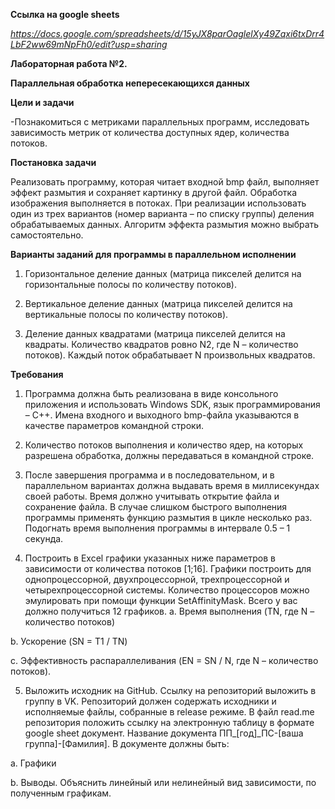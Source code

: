 **Ссылка на google sheets**

*https://docs.google.com/spreadsheets/d/15yJX8parOaglelXy49Zqxi6txDrr4LbF2ww69mNpFh0/edit?usp=sharing*

**Лабораторная работа №2.**

**Параллельная обработка непересекающихся данных**

**Цели и задачи**

-Познакомиться с метриками параллельных программ, исследовать зависимость метрик от количества доступных ядер, количества потоков.

**Постановка задачи**

Реализовать программу, которая читает входной bmp файл, выполняет эффект размытия и сохраняет картинку в другой файл. Обработка изображения выполняется в потоках. При реализации использовать один из трех вариантов (номер варианта – по списку группы) деления обрабатываемых данных. Алгоритм эффекта размытия можно выбрать самостоятельно. 

**Варианты заданий для программы в параллельном исполнении**

1.	Горизонтальное деление данных (матрица пикселей делится на горизонтальные полосы по количеству потоков).

2.	Вертикальное деление данных (матрица пикселей делится на вертикальные полосы по количеству потоков).

3.	Деление данных квадратами (матрица пикселей делится на квадраты. Количество квадратов ровно N2, где N – количество потоков). Каждый поток обрабатывает N произвольных квадратов.

**Требования**

1.	Программа должна быть реализована в виде консольного приложения и использовать Windows SDK, язык программирования – С++. Имена входного и выходного bmp-файла указываются в качестве параметров командной строки.

2.	Количество потоков выполнения и количество ядер, на которых разрешена обработка, должны передаваться в командной строке. 

3.	После завершения программа и в последовательном, и в параллельном вариантах должна выдавать время в миллисекундах своей работы. Время должно учитывать открытие файла и сохранение файла. В случае слишком быстрого выполнения программы применять функцию размытия в цикле несколько раз. Подогнать время выполнения программы в интервале 0.5 – 1 секунда.

4.	Построить в Excel графики указанных ниже параметров в зависимости от количества потоков [1;16]. Графики построить для однопроцессорной, двухпроцессорной, трехпроцессорной и четырехпроцессорной системы. Количество процессоров можно эмулировать при помощи функции SetAffinityMask. Всего у вас должно получиться 12 графиков.
a.	Время выполнения (TN, где N – количество потоков)

b.	Ускорение (SN = T1 / TN)

c.	Эффективность распараллеливания (EN = SN / N, где N – количество потоков).

5.	Выложить исходник на GitHub. Ссылку на репозиторий выложить в группу в VK. Репозиторий должен содержать исходники и исполняемые файлы, собранные в release режиме. В файл read.me репозитория положить ссылку на электронную таблицу в формате google sheet документ. Название документа ПП_[год]_ПС-[ваша группа]-[Фамилия]. В документе должны быть:

a.	Графики

b.	Выводы. Объяснить линейный или нелинейный вид зависимости, по полученным графикам.
